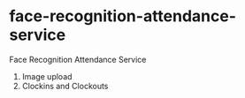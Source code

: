 # face-recognition-attendance-service
Face Recognition Attendance Service

1. Image upload
2. Clockins and Clockouts
